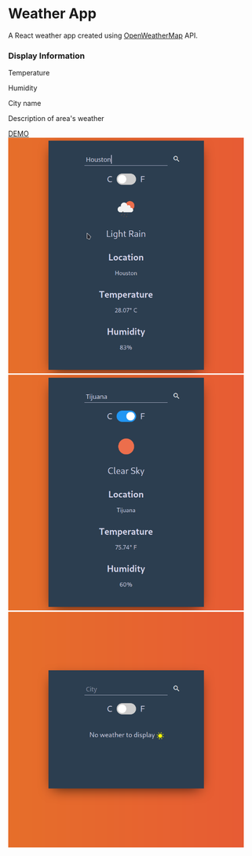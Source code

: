 # Weather App
A React weather app created using [OpenWeatherMap](https://openweathermap.org/) API.
### Display Information
Temperature

Humidity

City name

Description of area's weather

[DEMO](https://frosty-borg-2ef04d.netlify.app/)
<img src="./weather-app-demo-img/api-call.png" width="480" height="480">
<img src="./weather-app-demo-img/api-call-faren.png" width="480" height="480">
<img src="./weather-app-demo-img/empty-demo.png" width="480" height="480">


